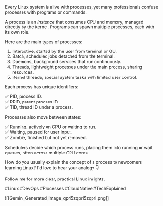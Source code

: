 Every Linux system is alive with processes, yet many professionals confuse processes with programs or commands.

A process is an _instance_ that consumes CPU and memory, managed directly by the kernel. Programs can spawn multiple processes, each with its own role.

Here are the main types of processes:
1. Interactive, started by the user from terminal or GUI.
2. Batch, scheduled jobs detached from the terminal.
3. Daemons, background services that run continuously.
4. Threads, lightweight processes under the main process, sharing resources.
5. Kernel threads, special system tasks with limited user control.

Each process has unique identifiers:

✅ PID, process ID.  
✅ PPID, parent process ID.  
✅ TID, thread ID under a process.

Processes also move between states:

✅ Running, actively on CPU or waiting to run.  
✅ Waiting, paused for user input.  
✅ Zombie, finished but not yet removed.

Schedulers decide which process runs, placing them into running or wait queues, often across multiple CPU cores.

How do you usually explain the concept of a process to newcomers learning Linux? I'd love to hear your analogy 👇

Follow me for more clear, practical Linux insights.

#Linux #DevOps #Processes #CloudNative #TechExplained

![[Gemini_Generated_Image_qprl5zqprl5zqprl.png]]